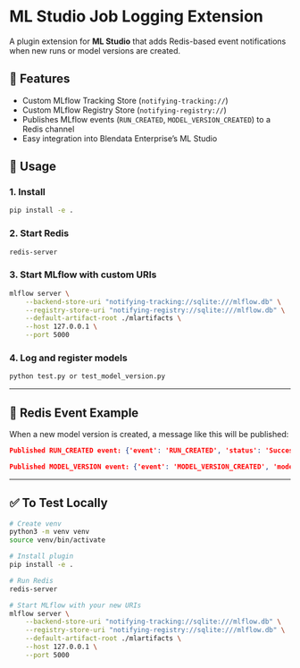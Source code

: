 # ML Studio Job Logging Extension

A plugin extension for **ML Studio** that adds Redis-based event notifications when new runs or model versions are created.

## 🚀 Features
- Custom MLflow Tracking Store (`notifying-tracking://`)
- Custom MLflow Registry Store (`notifying-registry://`)
- Publishes MLflow events (`RUN_CREATED`, `MODEL_VERSION_CREATED`) to a Redis channel
- Easy integration into Blendata Enterprise’s ML Studio

## 🧠 Usage

### 1. Install
```bash
pip install -e .
````

### 2. Start Redis

```bash
redis-server
```

### 3. Start MLflow with custom URIs

```bash
mlflow server \
    --backend-store-uri "notifying-tracking://sqlite:///mlflow.db" \
    --registry-store-uri "notifying-registry://sqlite:///mlflow.db" \
    --default-artifact-root ./mlartifacts \
    --host 127.0.0.1 \
    --port 5000
```

### 4. Log and register models

```bash
python test.py or test_model_version.py
```

---

## 📡 Redis Event Example

When a new model version is created, a message like this will be published:

```json
Published RUN_CREATED event: {'event': 'RUN_CREATED', 'status': 'Successful', 'run_id': 'f8f65648f1994de4bb33fc89514266ff'}

Published MODEL_VERSION event: {'event': 'MODEL_VERSION_CREATED', 'model_name': 'RedisNotifyModel', 'version': 2, 'source': '/home/ryank/Downloads/mlflow_custom_ext/mlartifacts/3/4476e8503c46444fa4bcb4223f3e1043/artifacts/model', 'status': 'Successful'}
```

---

## ✅ To Test Locally

```bash
# Create venv
python3 -m venv venv
source venv/bin/activate

# Install plugin
pip install -e .

# Run Redis
redis-server

# Start MLflow with your new URIs
mlflow server \
    --backend-store-uri "notifying-tracking://sqlite:///mlflow.db" \
    --registry-store-uri "notifying-registry://sqlite:///mlflow.db" \
    --default-artifact-root ./mlartifacts \
    --host 127.0.0.1 \
    --port 5000
```
